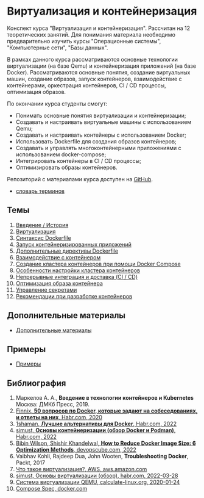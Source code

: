 # Виртуализация и контейнеризация

Конспект курса "Виртуализация и контейнеризация". Рассчитан на 12 теоретических занятий. Для понимания материала необходимо предварительно изучить курсы "Операционные системы", "Компьютерные сети", "Базы данных".

В рамках данного курса рассматриваются основные технологии виртуализации (на базе Qemu) и контейнеризация приложений (на базе Docker). Рассматриваются основные понятия, создание виртуальных машин, создание образов, запуск контейнеров, взаимодействие с контейнерами, оркестрация контейнеров, CI / CD процессы, оптимизация образов.

По окончании курса студенты смогут:

- Понимать основные понятия виртуализации и контейнеризации;
- Создавать и настраивать виртуальные машины с использованием Qemu;
- Создавать и настраивать контейнеры с использованием Docker;
- Использовать Dockerfile для создания образов контейнеров;
- Создавать и управлять многоконтейнерными приложениями с использованием docker-compose;
- Интегрировать контейнеры в CI / CD процессы;
- Оптимизировать образы контейнеров.

Репозиторий с материалами курса доступен на [GitHub](https://github.com/mcroitor/app_containerization_ru).

- [словарь терминов](glossary.md)

## Темы

1. [Введение / История](01_intro/README.md)
2. [Виртуализация](02_virtual/README.md)
3. [Синтаксис Dockerfile](03_dockerfile_i/README.md)
4. [Запуск контейнеризированных приложений](04_docker_run/README.md)
5. [Дополнительные директивы Dockerfile](05_dockerfile_ii/README.md) 
6. [Взаимодействие с контейнером](06_container_usage/README.md)
7. [Создание кластера контейнеров при помощи Docker Compose](07_docker_compose_i/README.md)
8. [Особенности настройки кластера контейнеров](08_docker_compose_ii/README.md)
9. [Непрерывные интеграция и доставка (CI / CD)](09_CI_CD/README.md)
10. [Оптимизация образа контейнера](10_image_optimization/README.md)
11. [Управление секретами](11_secrets_management/README.md)
12. [Рекомендации при разработке контейнеров](12_best_practicies/README.md)

## Дополнительные материалы

- [Дополнительные материалы](additional/readme.md)

## Примеры

- [Примеры](examples/README.md)

## Библиография

1. Маркелов А. А., __Введение в технологии контейнеров и Kubernetes__ Москва: ДМКб Пресс, 2019.
2. [Finnix, __50 вопросов по Docker, которые задают на собеседованиях, и ответы на них__, Habr.com, 2020](https://habr.com/ru/companies/southbridge/articles/528206/)
3. [1shaman, __Лучшие альтернативы для Docker__, Habr.com, 2022](https://habr.com/ru/companies/first/articles/598337/)
4. [simust, __Основы контейнеризации (обзор Docker и Podman)__, Habr.com, 2022](https://habr.com/ru/articles/659049/)
5. [Bibin Wilson, Shishir Khandelwal, __How to Reduce Docker Image Size: 6 Optimization Methods__, devopscube.com, 2022](https://devopscube.com/reduce-docker-image-size/)
6. Vaibhav Kohli, Rajdeep Dua, John Wooten, __Troubleshooting Docker__, Packt, 2017
7. [Что такое виртуализация?, AWS, aws.amazon.com](https://aws.amazon.com/ru/what-is/virtualization/)
8. [simust, Основы виртуализации (обзор), habr.com, 2022-03-28](https://habr.com/ru/articles/657677/)
9. [Система виртуализации QEMU, calculate-linux.org, 2020-01-24](https://wiki.calculate-linux.org/ru/qemu)
10. [Compose Spec, docker.com](https://github.com/compose-spec/compose-spec)
